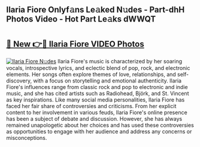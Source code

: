 ## Ilaria Fiore Onlyf𝚊ns Le𝚊ked N𝚞des - Part-dhH Photos Video - Hot Part Le𝚊ks dWWQT

# <h2><a href="http://ac32428.deff.icu/?id=Ilaria+Fiore">🔗 New 👉🔴 Ilaria Fiore VIDEO Photos</a></h2>

[![Ilaria Fiore N𝚞des](https://i.imgur.com/rIISA9y.gif)](http://ac32428.deff.icu/?id=Ilaria+Fiore)
Ilaria Fiore's music is characterized by her soaring vocals, introspective lyrics, and eclectic blend of pop, rock, and electronic elements. Her songs often explore themes of love, relationships, and self-discovery, with a focus on storytelling and emotional authenticity. Ilaria Fiore's influences range from classic rock and pop to electronic and indie music, and she has cited artists such as Radiohead, Björk, and St. Vincent as key inspirations. Like many social media personalities, Ilaria Fiore has faced her fair share of controversies and criticisms. From her explicit content to her involvement in various feuds, Ilaria Fiore's online presence has been a subject of debate and discussion. However, she has always remained unapologetic about her choices and has used these controversies as opportunities to engage with her audience and address any concerns or misconceptions.
